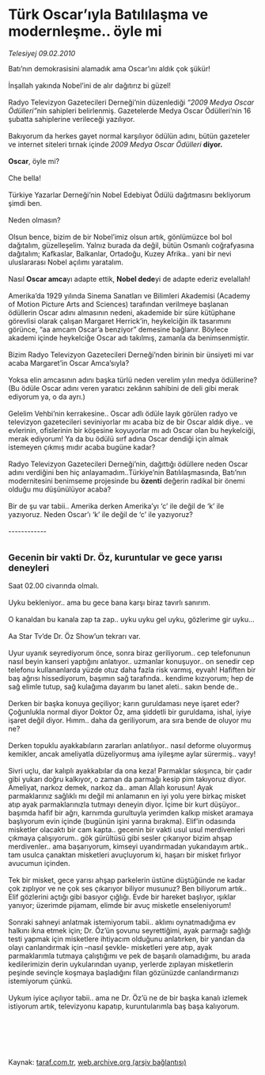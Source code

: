 # Türk Oscar’ıyla Batılılaşma ve modernleşme.. öyle mi

*Telesiyej 09.02.2010*

<div class="taraf_structure_2col_1zq">
<div class="margen_n">



 <p>Batı’nın demokrasisini alamadık ama Oscar’ını aldık çok şükür! <br/><br/>İnşallah yakında Nobel’ini de alır dağıtırız bi güzel! <br/><br/>Radyo Televizyon Gazetecileri Derneği’nin düzenlediği <i>“2009 Medya Oscar Ödülleri”</i>nin<i> </i>sahipleri belirlenmiş. Gazetelerde Medya Oscar Ödülleri’nin 16 şubatta sahiplerine verileceği yazılıyor. <br/><br/>Bakıyorum da herkes gayet normal karşılıyor ödülün adını, bütün gazeteler ve internet siteleri tırnak içinde<i> 2009 Medya Oscar Ödülleri</i> <b>diyor. <br/><br/>Oscar</b>, öyle mi? <br/><br/>Che bella! <br/><br/>Türkiye Yazarlar Derneği’nin Nobel Edebiyat Ödülü dağıtmasını bekliyorum şimdi ben. <br/><br/>Neden olmasın? <br/><br/>Olsun bence, bizim de bir Nobel’imiz olsun artık, gönlümüzce bol bol dağıtalım, güzelleşelim. Yalnız burada da değil, bütün Osmanlı coğrafyasına dağıtalım; Kafkaslar, Balkanlar, Ortadoğu, Kuzey Afrika.. yani bir nevi uluslararası Nobel açılımı yaratalım. <br/><br/>Nasıl <b>Oscar amca</b>yı adapte ettik, <b>Nobel dede</b>yi de adapte ederiz evelallah! <br/><br/>Amerika’da 1929 yılında Sinema Sanatları ve Bilimleri Akademisi (Academy of Motion Picture Arts and Sciences) tarafından verilmeye başlanan ödüllerin Oscar adını almasının nedeni, akademide bir süre kütüphane görevlisi olarak çalışan Margaret Herrick’in, heykelciğin ilk tasarımını görünce, “aa amcam Oscar’a benziyor” demesine bağlanır. Böylece akademi içinde heykelciğe Oscar adı takılmış, zamanla da benimsenmiştir. <br/><br/>Bizim Radyo Televizyon Gazetecileri Derneği’nden birinin bir ünsiyeti mi var acaba Margaret’in Oscar Amca’sıyla? <br/><br/>Yoksa elin amcasının adını başka türlü neden verelim yılın medya ödüllerine? (Bu ödüle Oscar adını veren yaratıcı zekânın sahibini de deli gibi merak ediyorum ya, o da ayrı.) <br/><br/>Gelelim Vehbi’nin kerrakesine.. Oscar adlı ödüle layık görülen radyo ve televizyon gazetecileri seviniyorlar mı acaba biz de bir Oscar aldık diye.. ve evlerinin, ofislerinin bir köşesine koyuyorlar mı adı Oscar olan bu heykelciği, merak ediyorum! Ya da bu ödülü sırf adına Oscar dendiği için almak istemeyen çıkmış mıdır acaba bugüne kadar? <br/><br/>Radyo Televizyon Gazetecileri Derneği’nin, dağıttığı ödüllere neden Oscar adını verdiğini ben hiç anlayamadım..Türkiye’nin Batılılaşmasında, Batı’nın modernitesini benimseme projesinde bu <b>özenti</b> değerin radikal bir önemi olduğu mu düşünülüyor acaba? <br/><br/>Bir de şu var tabii.. Amerika derken Amerika’yı ‘c’ ile değil de ‘k’ ile yazıyoruz. Neden Oscar’ı ‘k’ ile değil de ‘c’ ile yazıyoruz? <br/><br/>------------<b></b> <br/><br/><br/><font size="4"><strong>Gecenin bir vakti Dr. Öz, kuruntular ve gece yarısı deneyleri</strong></font> <br/><br/>Saat 02.00 civarında olmalı. <br/><br/>Uyku bekleniyor.. ama bu gece bana karşı biraz tavırlı sanırım. <br/><br/>O kanaldan bu kanala zap ta zap.. uyku uyku gel uyku, gözlerime gir uyku... <br/><br/>Aa Star Tv’de Dr. Öz Show’un tekrarı var. <br/><br/>Uyur uyanık seyrediyorum önce, sonra biraz geriliyorum.. cep telefonunun nasıl beyin kanseri yaptığını anlatıyor.. uzmanlar konuşuyor.. on senedir cep telefonu kullananlarda yüzde otuz daha fazla risk varmış, eyvah! Hafiften bir baş ağrısı hissediyorum, başımın sağ tarafında.. kendime kızıyorum; hep de sağ elimle tutup, sağ kulağıma dayarım bu lanet aleti.. sakın bende de.. <br/><br/>Derken bir başka konuya geçiliyor; karın guruldaması neye işaret eder? Çoğunlukla normal diyor Doktor Öz, ama şiddetli bir guruldama, ishal, iyiye işaret değil diyor. Hımm.. daha da geriliyorum, ara sıra bende de oluyor mu ne? <br/><br/>Derken topuklu ayakkabıların zararları anlatılıyor.. nasıl deforme oluyormuş kemikler, ancak ameliyatla düzeliyormuş ama iyileşme aylar sürermiş.. vayy! <br/><br/>Sivri uçlu, dar kalıplı ayakkabılar da ona keza! Parmaklar sıkışınca, bir çadır gibi yukarı doğru kalkıyor, o zaman da parmağı kesip pim takıyoruz diyor. Ameliyat, narkoz demek, narkoz da.. aman Allah korusun! Ayak parmaklarınız sağlıklı mı değil mi anlamanın en iyi yolu yere birkaç misket atıp ayak parmaklarınızla tutmayı deneyin diyor. İçime bir kurt düşüyor.. başımda hafif bir ağrı, karnımda gurultuyla yerimden kalkıp misket aramaya başlıyorum evin içinde (bugünün işini yarına bırakma). Elif’in odasında misketler olacaktı bir cam kapta.. gecenin bir vakti usul usul merdivenleri çıkmaya çalışıyorum.. gök gürültüsü gibi sesler çıkarıyor bizim ahşap merdivenler.. ama başarıyorum, kimseyi uyandırmadan yukarıdayım artık.. tam usulca çanaktan misketleri avuçluyorum ki, haşarı bir misket fırlıyor avucumun içinden. <br/><br/>Tek bir misket, gece yarısı ahşap parkelerin üstüne düştüğünde ne kadar çok zıplıyor ve ne çok ses çıkarıyor biliyor musunuz? Ben biliyorum artık.. Elif gözlerini açtığı gibi basıyor çığlığı. Evde bir hareket başlıyor, ışıklar yanıyor; üzerimde pijamam, elimde bir avuç misketle enseleniyorum! <br/><br/>Sonraki sahneyi anlatmak istemiyorum tabii.. aklımı oynatmadığıma ev halkını ikna etmek için; Dr. Öz’ün şovunu seyrettiğimi, ayak parmağı sağlığı testi yapmak için misketlere ihtiyacım olduğunu anlatırken, bir yandan da olayı canlandırmak için –nasıl şevkle- misketleri yere atıp, ayak parmaklarımla tutmaya çalıştığımı ve pek de başarılı olamadığımı, bu arada kedilerimizin derin uykularından uyanıp, yerlerde zıplayan misketlerin peşinde sevinçle koşmaya başladığını filan gözünüzde canlandırmanızı istemiyorum çünkü. <br/><br/>Uykum iyice açılıyor tabii.. ama ne Dr. Öz’ü ne de bir başka kanalı izlemek istiyorum artık, televizyonu kapatıp, kuruntularımla baş başa kalıyorum.</p>
<br/>
<br/>
<br/>



<br/>


<div id="taraf_not">
</div>

</div>


</div>

Kaynak: [taraf.com.tr](http://taraf.com.tr:80/makale/9950.htm), [web.archive.org (arşiv bağlantısı)](http://web.archive.org/web/20100217095258/http://taraf.com.tr:80/makale/9950.htm)
